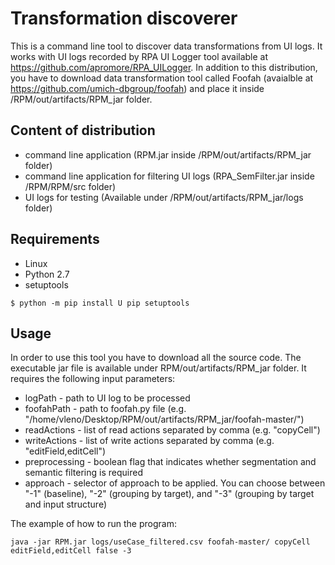 # Transformation discoverer

This is a command line tool to discover data transformations from UI logs. It works with UI logs recorded by RPA UI Logger tool available at https://github.com/apromore/RPA_UILogger. In addition to this distribution, you have to download data transformation tool called Foofah (avaialble at https://github.com/umich-dbgroup/foofah) and place it inside /RPM/out/artifacts/RPM_jar folder. 

## Content of distribution

* command line application (RPM.jar inside /RPM/out/artifacts/RPM_jar folder)
* command line application for filtering UI logs (RPA_SemFilter.jar inside /RPM/RPM/src folder)
* UI logs for testing (Available under /RPM/out/artifacts/RPM_jar/logs folder)

## Requirements

* Linux
* Python 2.7
* setuptools
```
$ python -m pip install U pip setuptools
```

## Usage

In order to use this tool you have to download all the source code. The executable jar file is available under RPM/out/artifacts/RPM_jar folder. It requires the following input parameters:

* logPath - path to UI log to be processed
* foofahPath - path to foofah.py file (e.g. "/home/vleno/Desktop/RPM/out/artifacts/RPM_jar/foofah-master/")
* readActions - list of read actions separated by comma (e.g. "copyCell")
* writeActions - list of write actions separated by comma (e.g. "editField,editCell")
* preprocessing - boolean flag that indicates whether segmentation and semantic filtering is required
* approach - selector of approach to be applied. You can choose between "-1" (baseline), "-2" (grouping by target), and "-3" (grouping by target and input structure)

The example of how to run the program:

```
java -jar RPM.jar logs/useCase_filtered.csv foofah-master/ copyCell editField,editCell false -3
```
